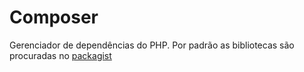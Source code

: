 # Composer
Gerenciador de dependências do PHP. Por padrão as bibliotecas são procuradas no [packagist](https://packagist.org/)
